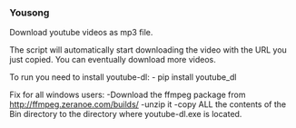 ### Yousong

Download youtube videos as mp3 file.

The script will automatically start downloading the video with the URL you just copied. You can eventually download more videos.

To run you need to install youtube-dl:
	- pip install youtube_dl

Fix for all windows users:
	-Download the ffmpeg package from http://ffmpeg.zeranoe.com/builds/
	-unzip it
	-copy ALL the contents of the Bin directory to the directory where youtube-dl.exe is located.

